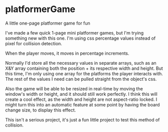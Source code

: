 # platformerGame
A little one-page platformer game for fun

I've made a few quick 1-page mini platformer games, but I'm trying something new with this one.
I'm using css percentage values instead of pixel for collision detection.

When the player moves, it moves in percentage increments.

Normally I'd store all the necessary values in separate arrays, such as an X&Y array containing both the position + its respective width and height.
But this time, I'm only using one array for the platforms the player interacts with.
The rest of the values I need can be pulled straight from the object's css.

Also the game will be able to be resized in real-time by moving the window's width or height, and it should still work perfectly.
I think this will create a cool effect, as the width and height are not aspect-ratio locked. 
I might turn this into an automatic feature at some point by having the board change size,  to display this effect.

This isn't a serious project, it's just a fun little project to test this method of collision.
